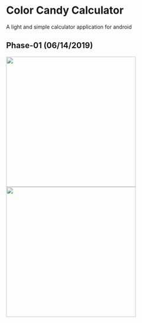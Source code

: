 # Color Candy Calculator
A light and simple calculator application for android
## Phase-01 (06/14/2019)
<img src="https://user-images.githubusercontent.com/25170682/59466397-4d72da80-8e3e-11e9-94f5-1645c1f09d98.png" width="350"> <img src="https://user-images.githubusercontent.com/25170682/59466399-4e0b7100-8e3e-11e9-930d-46e8e812e3f6.png" width="350">
